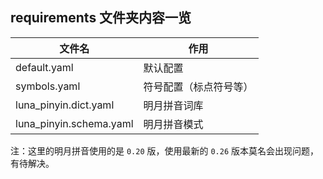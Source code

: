 ## requirements 文件夹内容一览

| 文件名                  | 作用                   |
| ----------------------- | ---------------------- |
| default.yaml            | 默认配置               |
| symbols.yaml            | 符号配置（标点符号等） |
| luna_pinyin.dict.yaml   | 明月拼音词库           |
| luna_pinyin.schema.yaml | 明月拼音模式           |

注：这里的明月拼音使用的是 `0.20` 版，使用最新的 `0.26` 版本莫名会出现问题，有待解决。

